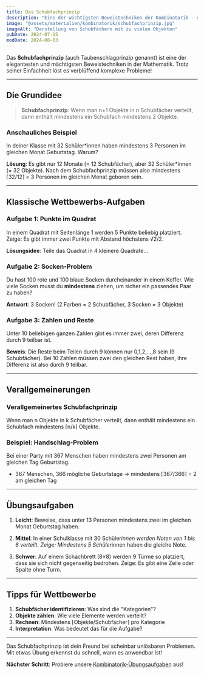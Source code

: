 ```yaml
---
title: Das Schubfachprinzip
description: "Eine der wichtigsten Beweistechniken der Kombinatorik - einfach erklärt mit vielen Beispielen"
image: "@assets/materialien/kombinatorik/schubfachprinzip.jpg"
imageAlt: "Darstellung von Schubfächern mit zu vielen Objekten"
pubDate: 2024-07-15
modDate: 2024-08-03
---
```


Das **Schubfachprinzip** (auch Taubenschlagprinzip genannt) ist eine der elegantesten und mächtigsten Beweistechniken in der Mathematik. Trotz seiner Einfachheit löst es verblüffend komplexe Probleme!

---

## Die Grundidee

> **Schubfachprinzip**: Wenn man n+1 Objekte in n Schubfächer verteilt, dann enthält mindestens ein Schubfach mindestens 2 Objekte.

### Anschauliches Beispiel
In deiner Klasse mit 32 Schüler*innen haben mindestens 3 Personen im gleichen Monat Geburtstag. Warum?

**Lösung**: Es gibt nur 12 Monate (= 12 Schubfächer), aber 32 Schüler*innen (= 32 Objekte). Nach dem Schubfachprinzip müssen also mindestens ⌈32/12⌉ = 3 Personen im gleichen Monat geboren sein.

---

## Klassische Wettbewerbs-Aufgaben

### Aufgabe 1: Punkte im Quadrat
In einem Quadrat mit Seitenlänge 1 werden 5 Punkte beliebig platziert. Zeige: Es gibt immer zwei Punkte mit Abstand höchstens √2/2.

**Lösungsidee**: Teile das Quadrat in 4 kleinere Quadrate...

### Aufgabe 2: Socken-Problem  
Du hast 100 rote und 100 blaue Socken durcheinander in einem Koffer. Wie viele Socken musst du **mindestens** ziehen, um sicher ein passendes Paar zu haben?

**Antwort**: 3 Socken! (2 Farben = 2 Schubfächer, 3 Socken = 3 Objekte)

### Aufgabe 3: Zahlen und Reste
Unter 10 beliebigen ganzen Zahlen gibt es immer zwei, deren Differenz durch 9 teilbar ist.

**Beweis**: Die Reste beim Teilen durch 9 können nur 0,1,2,...,8 sein (9 Schubfächer). Bei 10 Zahlen müssen zwei den gleichen Rest haben, ihre Differenz ist also durch 9 teilbar.

---

## Verallgemeinerungen

### Verallgemeinertes Schubfachprinzip
Wenn man n Objekte in k Schubfächer verteilt, dann enthält mindestens ein Schubfach mindestens ⌈n/k⌉ Objekte.

### Beispiel: Handschlag-Problem
Bei einer Party mit 367 Menschen haben mindestens zwei Personen am gleichen Tag Geburtstag.
- 367 Menschen, 366 mögliche Geburtstage → mindestens ⌈367/366⌉ = 2 am gleichen Tag

---

## Übungsaufgaben

1. **Leicht**: Beweise, dass unter 13 Personen mindestens zwei im gleichen Monat Geburtstag haben.

2. **Mittel**: In einer Schulklasse mit 30 Schüler*innen werden Noten von 1 bis 6 verteilt. Zeige: Mindestens 5 Schüler*innen haben die gleiche Note.

3. **Schwer**: Auf einem Schachbrett (8×8) werden 9 Türme so platziert, dass sie sich nicht gegenseitig bedrohen. Zeige: Es gibt eine Zeile oder Spalte ohne Turm.

---

## Tipps für Wettbewerbe

1. **Schubfächer identifizieren**: Was sind die "Kategorien"?
2. **Objekte zählen**: Wie viele Elemente werden verteilt?  
3. **Rechnen**: Mindestens ⌈Objekte/Schubfächer⌉ pro Kategorie
4. **Interpretation**: Was bedeutet das für die Aufgabe?

---

Das Schubfachprinzip ist dein Freund bei scheinbar unlösbaren Problemen. Mit etwas Übung erkennst du schnell, wann es anwendbar ist!

**Nächster Schritt**: Probiere unsere [Kombinatorik-Übungsaufgaben](/materialien/kombinatorik/uebungen) aus!
